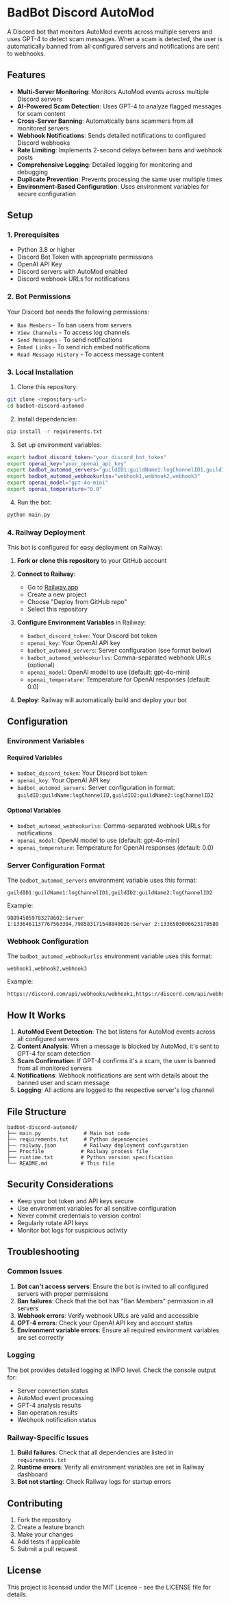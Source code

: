 # BadBot Discord AutoMod

A Discord bot that monitors AutoMod events across multiple servers and uses GPT-4 to detect scam messages. When a scam is detected, the user is automatically banned from all configured servers and notifications are sent to webhooks.

## Features

- **Multi-Server Monitoring**: Monitors AutoMod events across multiple Discord servers
- **AI-Powered Scam Detection**: Uses GPT-4 to analyze flagged messages for scam content
- **Cross-Server Banning**: Automatically bans scammers from all monitored servers
- **Webhook Notifications**: Sends detailed notifications to configured Discord webhooks
- **Rate Limiting**: Implements 2-second delays between bans and webhook posts
- **Comprehensive Logging**: Detailed logging for monitoring and debugging
- **Duplicate Prevention**: Prevents processing the same user multiple times
- **Environment-Based Configuration**: Uses environment variables for secure configuration

## Setup

### 1. Prerequisites

- Python 3.8 or higher
- Discord Bot Token with appropriate permissions
- OpenAI API Key
- Discord servers with AutoMod enabled
- Discord webhook URLs for notifications

### 2. Bot Permissions

Your Discord bot needs the following permissions:
- `Ban Members` - To ban users from servers
- `View Channels` - To access log channels
- `Send Messages` - To send notifications
- `Embed Links` - To send rich embed notifications
- `Read Message History` - To access message content

### 3. Local Installation

1. Clone this repository:
```bash
git clone <repository-url>
cd badbot-discord-automod
```

2. Install dependencies:
```bash
pip install -r requirements.txt
```

3. Set up environment variables:
```bash
export badbot_discord_token="your_discord_bot_token"
export openai_key="your_openai_api_key"
export badbot_automod_servers="guildID1:guildName1:logChannelID1,guildID2:guildName2:logChannelID2"
export badbot_automod_webhookurlss="webhook1,webhook2,webhook3"
export openai_model="gpt-4o-mini"
export openai_temperature="0.0"
```

4. Run the bot:
```bash
python main.py
```

### 4. Railway Deployment

This bot is configured for easy deployment on Railway:

1. **Fork or clone this repository** to your GitHub account

2. **Connect to Railway**:
   - Go to [Railway.app](https://railway.app)
   - Create a new project
   - Choose "Deploy from GitHub repo"
   - Select this repository

3. **Configure Environment Variables** in Railway:
   - `badbot_discord_token`: Your Discord bot token
   - `openai_key`: Your OpenAI API key
   - `badbot_automod_servers`: Server configuration (see format below)
   - `badbot_automod_webhookurlss`: Comma-separated webhook URLs (optional)
   - `openai_model`: OpenAI model to use (default: gpt-4o-mini)
   - `openai_temperature`: Temperature for OpenAI responses (default: 0.0)

4. **Deploy**: Railway will automatically build and deploy your bot

## Configuration

### Environment Variables

#### Required Variables
- `badbot_discord_token`: Your Discord bot token
- `openai_key`: Your OpenAI API key
- `badbot_automod_servers`: Server configuration in format: `guildID:guildName:logChannelID,guildID2:guildName2:logChannelID2`

#### Optional Variables
- `badbot_automod_webhookurlss`: Comma-separated webhook URLs for notifications
- `openai_model`: OpenAI model to use (default: gpt-4o-mini)
- `openai_temperature`: Temperature for OpenAI responses (default: 0.0)

### Server Configuration Format

The `badbot_automod_servers` environment variable uses this format:
```
guildID1:guildName1:logChannelID1,guildID2:guildName2:logChannelID2
```

Example:
```
988945059783278602:Server 1:1336461137767563304,798583171548840026:Server 2:1336503006623170580
```

### Webhook Configuration

The `badbot_automod_webhookurlss` environment variable uses this format:
```
webhook1,webhook2,webhook3
```

Example:
```
https://discord.com/api/webhooks/webhook1,https://discord.com/api/webhooks/webhook2
```

## How It Works

1. **AutoMod Event Detection**: The bot listens for AutoMod events across all configured servers
2. **Content Analysis**: When a message is blocked by AutoMod, it's sent to GPT-4 for scam detection
3. **Scam Confirmation**: If GPT-4 confirms it's a scam, the user is banned from all monitored servers
4. **Notifications**: Webhook notifications are sent with details about the banned user and scam message
5. **Logging**: All actions are logged to the respective server's log channel

## File Structure

```
badbot-discord-automod/
├── main.py              # Main bot code
├── requirements.txt     # Python dependencies
├── railway.json         # Railway deployment configuration
├── Procfile            # Railway process file
├── runtime.txt         # Python version specification
└── README.md           # This file
```

## Security Considerations

- Keep your bot token and API keys secure
- Use environment variables for all sensitive configuration
- Never commit credentials to version control
- Regularly rotate API keys
- Monitor bot logs for suspicious activity

## Troubleshooting

### Common Issues

1. **Bot can't access servers**: Ensure the bot is invited to all configured servers with proper permissions
2. **Ban failures**: Check that the bot has "Ban Members" permission in all servers
3. **Webhook errors**: Verify webhook URLs are valid and accessible
4. **GPT-4 errors**: Check your OpenAI API key and account status
5. **Environment variable errors**: Ensure all required environment variables are set correctly

### Logging

The bot provides detailed logging at INFO level. Check the console output for:
- Server connection status
- AutoMod event processing
- GPT-4 analysis results
- Ban operation results
- Webhook notification status

### Railway-Specific Issues

1. **Build failures**: Check that all dependencies are listed in `requirements.txt`
2. **Runtime errors**: Verify all environment variables are set in Railway dashboard
3. **Bot not starting**: Check Railway logs for startup errors

## Contributing

1. Fork the repository
2. Create a feature branch
3. Make your changes
4. Add tests if applicable
5. Submit a pull request

## License

This project is licensed under the MIT License - see the LICENSE file for details.
